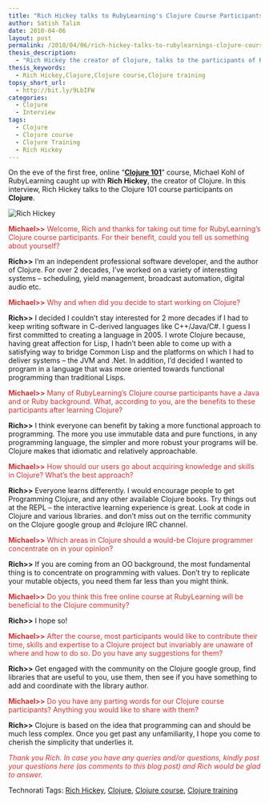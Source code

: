 ```yaml
---
title: "Rich Hickey talks to RubyLearning's Clojure Course Participants"
author: Satish Talim
date: 2010-04-06
layout: post
permalink: /2010/04/06/rich-hickey-talks-to-rubylearnings-clojure-course-participants/
thesis_description:
  - "Rich Hickey the creator of Clojure, talks to the participants of RubyLearning's free Clojure Course."
thesis_keywords:
  - Rich Hickey,Clojure,Clojure course,Clojure training
topsy_short_url:
  - http://bit.ly/9LbIFW
categories:
  - Clojure
  - Interview
tags:
  - Clojure
  - Clojure course
  - Clojure Training
  - Rich Hickey
---
```

<div>
  <p class="alert">
    On the eve of the first free, online &#8220;<strong><a href="http://rubylearning.com/blog/2010/03/09/clojure-101-a-new-course/">Clojure 101</a></strong>&#8221; course, Michael Kohl of RubyLearning caught up with <strong>Rich Hickey</strong>, the creator of Clojure. In this interview, Rich Hickey talks to the Clojure 101 course participants on <strong>Clojure</strong>.
  </p>
  
  <p>
    <img class="alignright" src="http://rubylearning.com/images/RichHickey.jpg" alt="Rich Hickey" title="Rich Hickey" />
  </p>
  
  <p>
    <span style="color:#CC3333;"><strong>Michael>></strong> Welcome, Rich and thanks for taking out time for RubyLearning&#8217;s Clojure course participants. For their benefit, could you tell us something about yourself?</span>
  </p>
  
  <p>
    <strong>Rich>></strong> I&#8217;m an independent professional software developer, and the author of Clojure. For over 2 decades, I&#8217;ve worked on a variety of interesting systems &#8211; scheduling, yield management, broadcast automation, digital audio etc.
  </p>
  
  <p>
    <span style="color:#CC3333;"><strong>Michael>></strong> Why and when did you decide to start working on Clojure?</span>
  </p>
  
  <p>
    <strong>Rich>></strong> I decided I couldn&#8217;t stay interested for 2 more decades if I had to keep writing software in C-derived languages like C++/Java/C#. I guess I first committed to creating a language in 2005. I wrote Clojure because, having great affection for Lisp, I hadn&#8217;t been able to come up with a satisfying way to bridge Common Lisp and the platforms on which I had to deliver systems &#8211; the JVM and .Net. In addition, I&#8217;d decided I wanted to program in a language that was more oriented towards functional programming than traditional Lisps.
  </p>
  
  <p>
    <span style="color:#CC3333;"><strong>Michael>></strong> Many of RubyLearning&#8217;s Clojure course participants have a Java and or Ruby background. What, according to you, are the benefits to these participants after learning Clojure?</span>
  </p>
  
  <p>
    <strong>Rich>></strong> I think everyone can benefit by taking a more functional approach to programming. The more you use immutable data and pure functions, in any programming language, the simpler and more robust your programs will be. Clojure makes that idiomatic and relatively approachable.
  </p>
  
  <p>
    <span style="color:#CC3333;"><strong>Michael>></strong> How should our users go about acquiring knowledge and skills in Clojure? What&#8217;s the best approach?</span>
  </p>
  
  <p>
    <strong>Rich>></strong> Everyone learns differently. I would encourage people to get Programming Clojure, and any other available Clojure books. Try things out at the REPL &#8211; the interactive learning experience is great. Look at code in Clojure and various libraries. and don&#8217;t miss out on the terrific community on the Clojure google group and #clojure IRC channel.
  </p>
  
  <p>
    <span style="color:#CC3333;"><strong>Michael>></strong> Which areas in Clojure should a would-be Clojure programmer concentrate on in your opinion?</span>
  </p>
  
  <p>
    <strong>Rich>></strong> If you are coming from an OO background, the most fundamental thing is to concentrate on programming with values. Don&#8217;t try to replicate your mutable objects, you need them far less than you might think.
  </p>
  
  <p>
    <span style="color:#CC3333;"><strong>Michael>></strong> Do you think this free online course at RubyLearning will be beneficial to the Clojure community?</span>
  </p>
  
  <p>
    <strong>Rich>></strong> I hope so!
  </p>
  
  <p>
    <span style="color:#CC3333;"><strong>Michael>></strong> After the course, most participants would like to contribute their time, skills and expertise to a Clojure project but invariably are unaware of where and how to do so. Do you have any suggestions for them?</span>
  </p>
  
  <p>
    <strong>Rich>></strong> Get engaged with the community on the Clojure google group, find libraries that are useful to you, use them, then see if you have something to add and coordinate with the library author.
  </p>
  
  <p>
    <span style="color:#CC3333;"><strong>Michael>></strong> Do you have any parting words for our Clojure course participants? Anything you would like to share with them?</span>
  </p>
  
  <p>
    <strong>Rich>></strong> Clojure is based on the idea that programming can and should be much less complex. Once you get past any unfamiliarity, I hope you come to cherish the simplicity that underlies it.
  </p>
  
  <p>
    <span style="color:#CC3333;"><em>Thank you Rich. In case you have any queries and/or questions, kindly post your questions here (as comments to this blog post) and Rich would be glad to answer.</em></span>
  </p>
</div>

Technorati Tags: <a href="http://technorati.com/tag/Rich+Hickey" rel="tag">Rich Hickey</a>, <a href="http://technorati.com/tag/Clojure" rel="tag">Clojure</a>, <a href="http://technorati.com/tag/Clojure+course" rel="tag">Clojure course</a>, <a href="http://technorati.com/tag/Clojure+training" rel="tag">Clojure training</a>
